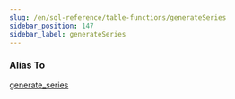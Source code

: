 ```yaml
---
slug: /en/sql-reference/table-functions/generateSeries
sidebar_position: 147
sidebar_label: generateSeries
---
```


### Alias To
[generate_series](generate_series.md)